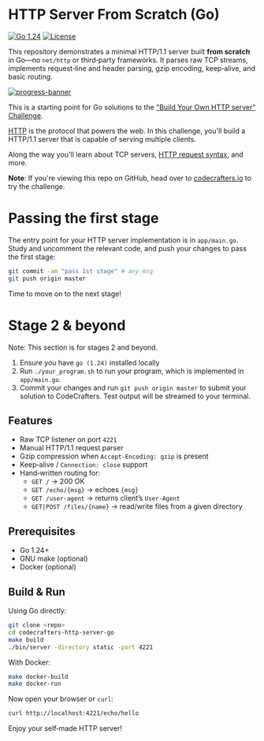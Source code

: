 # HTTP Server From Scratch (Go)

[![Go 1.24](https://img.shields.io/badge/go-1.24-blue)](https://golang.org)
[![License](https://img.shields.io/badge/license-MIT-green)](LICENSE)

This repository demonstrates a minimal HTTP/1.1 server built **from scratch** in Go—no `net/http` or third‑party frameworks.
It parses raw TCP streams, implements request‐line and header parsing, gzip encoding, keep‑alive, and basic routing.

[![progress-banner](https://backend.codecrafters.io/progress/http-server/9c0caef2-f580-4de2-8c51-ec862f0811ed)](https://app.codecrafters.io/users/codecrafters-bot?r=2qF)

This is a starting point for Go solutions to the
["Build Your Own HTTP server" Challenge](https://app.codecrafters.io/courses/http-server/overview).

[HTTP](https://en.wikipedia.org/wiki/Hypertext_Transfer_Protocol) is the
protocol that powers the web. In this challenge, you'll build a HTTP/1.1 server
that is capable of serving multiple clients.

Along the way you'll learn about TCP servers,
[HTTP request syntax](https://www.w3.org/Protocols/rfc2616/rfc2616-sec5.html),
and more.

**Note**: If you're viewing this repo on GitHub, head over to
[codecrafters.io](https://codecrafters.io) to try the challenge.

# Passing the first stage

The entry point for your HTTP server implementation is in `app/main.go`. Study
and uncomment the relevant code, and push your changes to pass the first stage:

```sh
git commit -am "pass 1st stage" # any msg
git push origin master
```

Time to move on to the next stage!

# Stage 2 & beyond

Note: This section is for stages 2 and beyond.

1. Ensure you have `go (1.24)` installed locally
1. Run `./your_program.sh` to run your program, which is implemented in
   `app/main.go`.
1. Commit your changes and run `git push origin master` to submit your solution
   to CodeCrafters. Test output will be streamed to your terminal.

## Features

- Raw TCP listener on port `4221`
- Manual HTTP/1.1 request parser
- Gzip compression when `Accept-Encoding: gzip` is present
- Keep‑alive / `Connection: close` support
- Hand‑written routing for:
  - `GET /` → 200 OK
  - `GET /echo/{msg}` → echoes `{msg}`
  - `GET /user-agent` → returns client’s `User-Agent`
  - `GET|POST /files/{name}` → read/write files from a given directory

## Prerequisites

- Go 1.24+
- GNU make (optional)
- Docker (optional)

## Build & Run

Using Go directly:

```bash
git clone <repo>
cd codecrafters-http-server-go
make build
./bin/server -directory static -port 4221
```

With Docker:

```bash
make docker-build
make docker-run
```

Now open your browser or `curl`:

```bash
curl http://localhost:4221/echo/hello
```

Enjoy your self‑made HTTP server!
